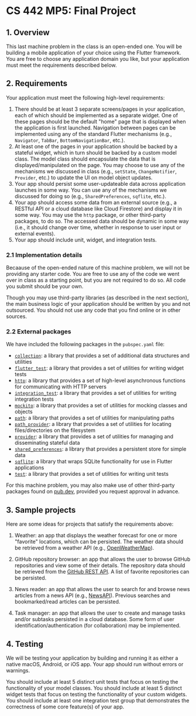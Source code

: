 # CS 442 MP5: Final Project

## 1. Overview

This last machine problem in the class is an open-ended one. You will be building a mobile application of your choice using the Flutter framework. You are free to choose any application domain you like, but your application must meet the requirements described below.

## 2. Requirements

Your application must meet the following high-level requirements:

1. There should be at least 3 separate screens/pages in your application, each of which should be implemented as a separate widget. One of these pages should be the default "home" page that is displayed when the application is first launched. Navigation between pages can be implemented using any of the standard Flutter mechanisms (e.g., `Navigator`, `TabBar`, `BottomNavigationBar`, etc.).
2. At least one of the pages in your application should be backed by a stateful widget, which in turn should be backed by a custom model class. The model class should encapsulate the data that is displayed/manipulated on the page. You may choose to use any of the mechanisms we discussed in class (e.g., `setState`, `ChangeNotifier`, `Provider`, etc.) to update the UI on model object updates.
3. Your app should persist some user-updateable data across application launches in some way. You can use any of the mechanisms we discussed for doing so (e.g., `SharedPreferences`, `sqflite`, etc.).
4. Your app should access some data from an external source (e.g., a RESTful API or a cloud database like Cloud Firestore) and display it in some way. You may use the `http` package, or other third-party packages, to do so. The accessed data should be dynamic in some way (i.e., it should change over time, whether in response to user input or external events).
5. Your app should include unit, widget, and integration tests.

### 2.1 Implementation details

Becaause of the open-ended nature of this machine problem, we will not be providing any starter code. You are free to use any of the code we went over in class as a starting point, but you are not required to do so. All code you submit should be your own.

Though you may use third-party libraries (as described in the next section), the main business logic of your application should be written by you and not outsourced. You should not use any code that you find online or in other sources.

### 2.2 External packages

We have included the following packages in the `pubspec.yaml` file:

- [`collection`](https://pub.dev/packages/collection): a library that provides a set of additional data structures and utilities
- [`flutter_test`](https://pub.dev/packages/flutter_test): a library that provides a set of utilities for writing widget tests
- [`http`](https://pub.dev/packages/http): a library that provides a set of high-level asynchronous functions for communicating with HTTP servers
- [`integration_test`](https://pub.dev/packages/integration_test): a library that provides a set of utilities for writing integration tests
- [`mockito`](https://pub.dev/packages/mockito): a library that provides a set of utilities for mocking classes and objects
- [`path`](https://pub.dev/packages/path): a library that provides a set of utilities for manipulating paths
- [`path_provider`](https://pub.dev/packages/path_provider): a library that provides a set of utilities for locating files/directories on the filesystem
- [`provider`](https://pub.dev/packages/provider): a library that provides a set of utilities for managing and disseminating stateful data
- [`shared_preferences`](https://pub.dev/packages/shared_preferences): a library that provides a persistent store for simple data
- [`sqflite`](https://pub.dev/packages/sqflite): a library that wraps SQLite functionality for use in Flutter applications
- [`test`](https://pub.dev/packages/test): a library that provides a set of utilities for writing unit tests

For this machine problem, you may also make use of other third-party packages found on [pub.dev](https://pub.dev/), provided you request approval in advance.

## 3. Sample projects

Here are some ideas for projects that satisfy the requirements above:

1. Weather: an app that displays the weather forecast for one or more "favorite" locations, which can be persisted. The weather data should be retrieved from a weather API (e.g., [OpenWeatherMap](https://openweathermap.org/api)).

2. GitHub repository browser: an app that allows the user to browse GitHub repositories and view some of their details. The repository data should be retrieved from the [GitHub REST API](https://docs.github.com/en/rest). A list of favorite repositories can be persisted.

3. News reader: an app that allows the user to search for and browse news articles from a news API (e.g., [NewsAPI](https://newsapi.org/)). Previous searches and bookmarked/read articles can be persisted.

4. Task manager: an app that allows the user to create and manage tasks and/or subtasks persisted in a cloud database. Some form of user identification/authentication (for collaboration) may be implemented.

## 4. Testing

We will be testing your application by building and running it as either a native macOS, Android, or iOS app. Your app should run without errors or warnings.

You should include at least 5 distinct unit tests that focus on testing the functionality of your model classes. You should include at least 5 distinct widget tests that focus on testing the functionality of your custom widgets.
You should include at least one integration test group that demonstrates the correctness of some core feature(s) of your app.
